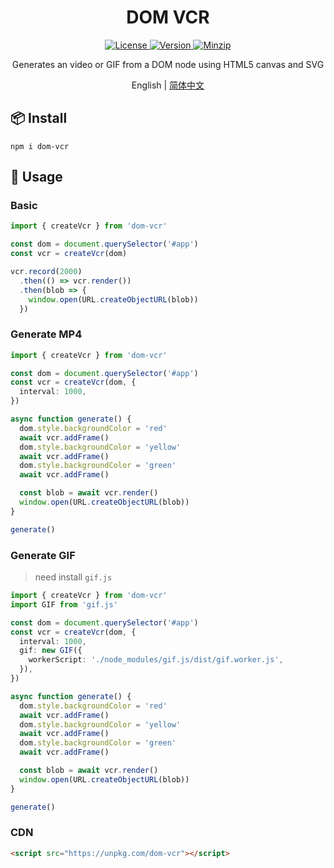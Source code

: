 <h1 align="center">DOM VCR</h1>

<p align="center">
  <a href="https://github.com/qq15725/dom-vcr/blob/master/LICENSE" class="mr-3">
    <img src="https://img.shields.io/npm/l/dom-vcr.svg" alt="License">
  </a>
  <a href="https://www.npmjs.com/package/dom-vcr">
    <img src="https://img.shields.io/npm/v/dom-vcr.svg" alt="Version">
  </a>
  <a href="https://cdn.jsdelivr.net/npm/dom-vcr/dist/index.js">
    <img src="https://img.shields.io/bundlephobia/minzip/dom-vcr" alt="Minzip">
  </a>
</p>

<p align="center">Generates an video or GIF from a DOM node using HTML5 canvas and SVG</p>

<p align="center">English | <a href="README.zh-CN.md">简体中文</a></p>

## 📦 Install

```shell
npm i dom-vcr
```

## 🦄 Usage

### Basic

```ts
import { createVcr } from 'dom-vcr'

const dom = document.querySelector('#app')
const vcr = createVcr(dom)

vcr.record(2000)
  .then(() => vcr.render())
  .then(blob => {
    window.open(URL.createObjectURL(blob))
  })
```

### Generate MP4

```ts
import { createVcr } from 'dom-vcr'

const dom = document.querySelector('#app')
const vcr = createVcr(dom, {
  interval: 1000,
})

async function generate() {
  dom.style.backgroundColor = 'red'
  await vcr.addFrame()
  dom.style.backgroundColor = 'yellow'
  await vcr.addFrame()
  dom.style.backgroundColor = 'green'
  await vcr.addFrame()

  const blob = await vcr.render()
  window.open(URL.createObjectURL(blob))
}

generate()
```

### Generate GIF

> need install `gif.js`

```ts
import { createVcr } from 'dom-vcr'
import GIF from 'gif.js'

const dom = document.querySelector('#app')
const vcr = createVcr(dom, {
  interval: 1000,
  gif: new GIF({
    workerScript: './node_modules/gif.js/dist/gif.worker.js',
  }),
})

async function generate() {
  dom.style.backgroundColor = 'red'
  await vcr.addFrame()
  dom.style.backgroundColor = 'yellow'
  await vcr.addFrame()
  dom.style.backgroundColor = 'green'
  await vcr.addFrame()

  const blob = await vcr.render()
  window.open(URL.createObjectURL(blob))
}

generate()
```

### CDN

```html
<script src="https://unpkg.com/dom-vcr"></script>
```
